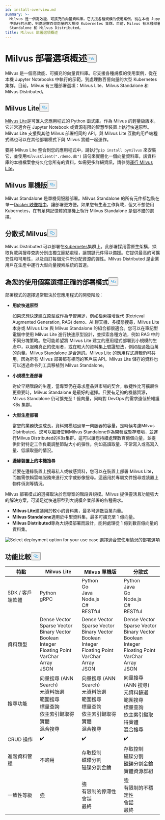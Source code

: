 ```yaml
---
id: install-overview.md
summary: >-
  Milvus 是一個高效能、可擴充的向量資料庫。它支援各種規模的使用案例，從在本機 Jupyter Notebooks
  中執行的示範，到處理數百億向量的大規模 Kubernetes 集群。目前，Milvus 有三種部署選項_Milvus Lite、Milvus
  Standalone 和 Milvus Distributed。
title: Milvus 部署選項概述
---
```

<h1 id="Overview-of-Milvus-Deployment-Options" class="common-anchor-header">Milvus 部署選項概述<button data-href="#Overview-of-Milvus-Deployment-Options" class="anchor-icon" translate="no">
      <svg translate="no"
        aria-hidden="true"
        focusable="false"
        height="20"
        version="1.1"
        viewBox="0 0 16 16"
        width="16"
      >
        <path
          fill="#0092E4"
          fill-rule="evenodd"
          d="M4 9h1v1H4c-1.5 0-3-1.69-3-3.5S2.55 3 4 3h4c1.45 0 3 1.69 3 3.5 0 1.41-.91 2.72-2 3.25V8.59c.58-.45 1-1.27 1-2.09C10 5.22 8.98 4 8 4H4c-.98 0-2 1.22-2 2.5S3 9 4 9zm9-3h-1v1h1c1 0 2 1.22 2 2.5S13.98 12 13 12H9c-.98 0-2-1.22-2-2.5 0-.83.42-1.64 1-2.09V6.25c-1.09.53-2 1.84-2 3.25C6 11.31 7.55 13 9 13h4c1.45 0 3-1.69 3-3.5S14.5 6 13 6z"
        ></path>
      </svg>
    </button></h1><p>Milvus 是一個高效能、可擴充的向量資料庫。它支援各種規模的使用案例，從在本機 Jupyter Notebooks 中執行的示範，到處理數百億向量的大型 Kubernetes 集群。目前，Milvus 有三種部署選項：Milvus Lite、Milvus Standalone 和 Milvus Distributed。</p>
<h2 id="Milvus-Lite" class="common-anchor-header">Milvus Lite<button data-href="#Milvus-Lite" class="anchor-icon" translate="no">
      <svg translate="no"
        aria-hidden="true"
        focusable="false"
        height="20"
        version="1.1"
        viewBox="0 0 16 16"
        width="16"
      >
        <path
          fill="#0092E4"
          fill-rule="evenodd"
          d="M4 9h1v1H4c-1.5 0-3-1.69-3-3.5S2.55 3 4 3h4c1.45 0 3 1.69 3 3.5 0 1.41-.91 2.72-2 3.25V8.59c.58-.45 1-1.27 1-2.09C10 5.22 8.98 4 8 4H4c-.98 0-2 1.22-2 2.5S3 9 4 9zm9-3h-1v1h1c1 0 2 1.22 2 2.5S13.98 12 13 12H9c-.98 0-2-1.22-2-2.5 0-.83.42-1.64 1-2.09V6.25c-1.09.53-2 1.84-2 3.25C6 11.31 7.55 13 9 13h4c1.45 0 3-1.69 3-3.5S14.5 6 13 6z"
        ></path>
      </svg>
    </button></h2><p><a href="https://milvus.io/docs/milvus_lite.md">Milvus Lite</a>是可匯入您應用程式的 Python 函式庫。作為 Milvus 的輕量級版本，它非常適合在 Jupyter Notebook 或資源有限的智慧型裝置上執行快速原型。Milvus Lite 支援與其他 Milvus 部署相同的 API。與 Milvus Lite 互動的用戶端程式碼也可以在其他部署模式下與 Milvus 實體一起運作。</p>
<p>要將 Milvus Lite 整合到您的應用程式中，請執行<code translate="no">pip install pymilvus</code> 來安裝它，並使用<code translate="no">MilvusClient(&quot;./demo.db&quot;)</code> 語句來實體化一個向量資料庫，該資料庫的本機檔案會持久化您所有的資料。如需更多詳細資訊，請參閱<a href="https://milvus.io/docs/milvus_lite.md">運行 Milvus Lite</a>。</p>
<h2 id="Milvus-Standalone" class="common-anchor-header">Milvus 單機版<button data-href="#Milvus-Standalone" class="anchor-icon" translate="no">
      <svg translate="no"
        aria-hidden="true"
        focusable="false"
        height="20"
        version="1.1"
        viewBox="0 0 16 16"
        width="16"
      >
        <path
          fill="#0092E4"
          fill-rule="evenodd"
          d="M4 9h1v1H4c-1.5 0-3-1.69-3-3.5S2.55 3 4 3h4c1.45 0 3 1.69 3 3.5 0 1.41-.91 2.72-2 3.25V8.59c.58-.45 1-1.27 1-2.09C10 5.22 8.98 4 8 4H4c-.98 0-2 1.22-2 2.5S3 9 4 9zm9-3h-1v1h1c1 0 2 1.22 2 2.5S13.98 12 13 12H9c-.98 0-2-1.22-2-2.5 0-.83.42-1.64 1-2.09V6.25c-1.09.53-2 1.84-2 3.25C6 11.31 7.55 13 9 13h4c1.45 0 3-1.69 3-3.5S14.5 6 13 6z"
        ></path>
      </svg>
    </button></h2><p>Milvus Standalone 是單機伺服器部署。Milvus Standalone 的所有元件都包裝在單一<a href="https://milvus.io/docs/install_standalone-docker.md">Docker 映像檔中</a>，讓部署更方便。如果您有生產工作負載，但又不想使用 Kubernetes，在有足夠記憶體的單機上執行 Milvus Standalone 是個不錯的選擇。</p>
<h2 id="Milvus-Distributed" class="common-anchor-header">分散式 Milvus<button data-href="#Milvus-Distributed" class="anchor-icon" translate="no">
      <svg translate="no"
        aria-hidden="true"
        focusable="false"
        height="20"
        version="1.1"
        viewBox="0 0 16 16"
        width="16"
      >
        <path
          fill="#0092E4"
          fill-rule="evenodd"
          d="M4 9h1v1H4c-1.5 0-3-1.69-3-3.5S2.55 3 4 3h4c1.45 0 3 1.69 3 3.5 0 1.41-.91 2.72-2 3.25V8.59c.58-.45 1-1.27 1-2.09C10 5.22 8.98 4 8 4H4c-.98 0-2 1.22-2 2.5S3 9 4 9zm9-3h-1v1h1c1 0 2 1.22 2 2.5S13.98 12 13 12H9c-.98 0-2-1.22-2-2.5 0-.83.42-1.64 1-2.09V6.25c-1.09.53-2 1.84-2 3.25C6 11.31 7.55 13 9 13h4c1.45 0 3-1.69 3-3.5S14.5 6 13 6z"
        ></path>
      </svg>
    </button></h2><p>Milvus Distributed 可以部署在<a href="https://milvus.io/docs/install_cluster-milvusoperator.md">Kubernetes</a>集群上。此部署採用雲原生架構，擷取負載與搜尋查詢分別由獨立節點處理，讓關鍵元件得以備援。它提供最高的可擴充性和可用性，以及自訂每個元件所分配資源的彈性。Milvus Distributed 是企業用戶在生產中運行大型向量搜索系統的首選。</p>
<h2 id="Choose-the-Right-Deployment-for-Your-Use-Case" class="common-anchor-header">為您的使用個案選擇正確的部署模式<button data-href="#Choose-the-Right-Deployment-for-Your-Use-Case" class="anchor-icon" translate="no">
      <svg translate="no"
        aria-hidden="true"
        focusable="false"
        height="20"
        version="1.1"
        viewBox="0 0 16 16"
        width="16"
      >
        <path
          fill="#0092E4"
          fill-rule="evenodd"
          d="M4 9h1v1H4c-1.5 0-3-1.69-3-3.5S2.55 3 4 3h4c1.45 0 3 1.69 3 3.5 0 1.41-.91 2.72-2 3.25V8.59c.58-.45 1-1.27 1-2.09C10 5.22 8.98 4 8 4H4c-.98 0-2 1.22-2 2.5S3 9 4 9zm9-3h-1v1h1c1 0 2 1.22 2 2.5S13.98 12 13 12H9c-.98 0-2-1.22-2-2.5 0-.83.42-1.64 1-2.09V6.25c-1.09.53-2 1.84-2 3.25C6 11.31 7.55 13 9 13h4c1.45 0 3-1.69 3-3.5S14.5 6 13 6z"
        ></path>
      </svg>
    </button></h2><p>部署模式的選擇通常取決於您應用程式的開發階段：</p>
<ul>
<li><p><strong>用於快速原型</strong></p>
<p>如果您想快速建立原型或作為學習用途，例如檢索擴增世代 (Retrieval Augmented Generation, RAG) demo、AI 聊天機、多模態搜尋，Milvus Lite 本身或 Milvus Lite 與 Milvus Standalone 的組合都很適合。您可以在筆記型電腦中使用 Milvus Lite 進行快速原型設計，並探索各種方法，例如 RAG 中的不同分塊策略。您可能希望將 Milvus Lite 建立的應用程式部署到小規模的生產中，以服務真正的使用者，或在較大的資料集上驗證想法，例如超過幾百萬的向量。Milvus Standalone 是合適的。Milvus Lite 的應用程式邏輯仍可共用，因為所有 Milvus 部署都有相同的客戶端 API。Milvus Lite 儲存的資料也可以透過命令列工具移植到 Milvus Standalone。</p></li>
<li><p><strong>小規模生產部署</strong></p>
<p>對於早期階段的生產，當專案仍在尋求產品與市場的契合，敏捷性比可擴展性更重要時，Milvus Standalone 是最好的選擇。只要有足夠的機器資源，Milvus Standalone 仍可擴充至 1 億向量，同時對 DevOps 的需求遠低於維護 K8s 集群。</p></li>
<li><p><strong>大型生產部署</strong></p>
<p>當您的業務快速成長，資料規模超過單一伺服器的容量，是時候考慮Milvus Distributed。您可以繼續使用Milvus Standalone作為開發或暫存環境，並運行Milvus Distributed的K8s集群。這可以讓您持續處理數百億個向量，並提供針對特定工作負載調整節點大小的彈性，例如高讀取量、不常寫入或高寫入量、低讀取量的情況。</p></li>
<li><p><strong>邊緣裝置上的本機搜尋</strong></p>
<p>若要在邊緣裝置上搜尋私人或敏感資料，您可以在裝置上部署 Milvus Lite，而無需依賴雲端服務來進行文字或影像搜尋。這適用於專屬文件搜尋或裝置上物件偵測等情況。</p></li>
</ul>
<p>Milvus 部署模式的選擇取決於您專案的階段與規模。Milvus 提供靈活且功能強大的解決方案，可滿足從快速原型到大規模企業部署的各種需求。</p>
<ul>
<li><strong>Milvus Lite</strong>建議用於較小的資料集，最多可達數百萬向量。</li>
<li><strong>Milvus Standalone</strong>適用於中型資料集，最多可擴充至 1 億向量。</li>
<li><strong>Milvus Distributed</strong>專為大規模部署而設計，能夠處理從 1 億到數百億向量的資料集。</li>
</ul>
<p>
  
   <span class="img-wrapper"> <img translate="no" src="/docs/v2.5.x/assets/select-deployment-option.png" alt="Select deployment option for your use case" class="doc-image" id="select-deployment-option-for-your-use-case" />
   </span> <span class="img-wrapper"> <span>選擇適合您使用情況的部署選項</span> </span></p>
<h2 id="Comparison-on-functionalities" class="common-anchor-header">功能比較<button data-href="#Comparison-on-functionalities" class="anchor-icon" translate="no">
      <svg translate="no"
        aria-hidden="true"
        focusable="false"
        height="20"
        version="1.1"
        viewBox="0 0 16 16"
        width="16"
      >
        <path
          fill="#0092E4"
          fill-rule="evenodd"
          d="M4 9h1v1H4c-1.5 0-3-1.69-3-3.5S2.55 3 4 3h4c1.45 0 3 1.69 3 3.5 0 1.41-.91 2.72-2 3.25V8.59c.58-.45 1-1.27 1-2.09C10 5.22 8.98 4 8 4H4c-.98 0-2 1.22-2 2.5S3 9 4 9zm9-3h-1v1h1c1 0 2 1.22 2 2.5S13.98 12 13 12H9c-.98 0-2-1.22-2-2.5 0-.83.42-1.64 1-2.09V6.25c-1.09.53-2 1.84-2 3.25C6 11.31 7.55 13 9 13h4c1.45 0 3-1.69 3-3.5S14.5 6 13 6z"
        ></path>
      </svg>
    </button></h2><table>
<thead>
<tr><th>特點</th><th>Milvus Lite</th><th>Milvus 單機版</th><th>分散式</th></tr>
</thead>
<tbody>
<tr><td>SDK / 客戶端軟體</td><td>Python<br/>gRPC</td><td>Python<br/>Go<br/>Java<br/>Node.js<br/>C#<br/>RESTful</td><td>Python<br/>Java<br/>Go<br/>Node.js<br/>C#<br/>RESTful</td></tr>
<tr><td>資料類型</td><td>Dense Vector<br/>Sparse Vector<br/>Binary Vector<br/>Boolean<br/>Integer<br/>Floating Point<br/>VarChar<br/>Array<br/>JSON</td><td>Dense Vector<br/>Sparse Vector<br/>Binary Vector<br/>Boolean<br/>Integer<br/>Floating Point<br/>VarChar<br/>Array<br/>JSON</td><td>Dense Vector<br/>Sparse Vector<br/>Binary Vector<br/>Boolean<br/>Integer<br/>Floating Point<br/>VarChar<br/>Array<br/>JSON</td></tr>
<tr><td>搜尋功能</td><td>向量搜尋 (ANN Search)<br/>元資料篩選<br/>範圍搜尋<br/>標量查詢<br/>依主索引鍵取得實體<br/>混合搜尋</td><td>向量搜尋 (ANN Search)<br/>元資料篩選<br/>範圍搜尋<br/>標量查詢<br/>依主索引鍵取得實體<br/>混合搜尋</td><td>向量搜尋 (ANN 搜尋)<br/>元資料篩選<br/>範圍搜尋<br/>標量查詢<br/>依主索引鍵取得實體<br/>混合搜尋</td></tr>
<tr><td>CRUD 操作</td><td>✔️</td><td>✔️</td><td>✔️</td></tr>
<tr><td>進階資料管理</td><td>不適用</td><td>存取控制<br/>磁碟分割<br/>磁碟分割金鑰</td><td>存取控制<br/>磁碟分割<br/>磁碟分割金鑰<br/>實體資源群組</td></tr>
<tr><td>一致性等級</td><td>強</td><td>強<br/>有限制的停滯性<br/>會話<br/>最終</td><td>強<br/>有限制的不穩定性<br/>會話<br/>最終</td></tr>
</tbody>
</table>

